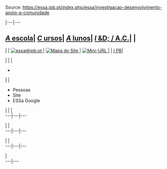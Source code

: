 Source: https://essa.ipb.pt/index.php/essa/investigacao-desenvolvimento-apoio-a-comunidade

|---|---  
  
[_A_ escola](/index.php/essa/a-escola "A escola")| [ _C_ ursos](/index.php/essa/cursos "Cursos")| [ _A_ lunos](/index.php/essa/alunos "Alunos")| [ _I_ &D; / A.C.](/index.php/essa/investigacao-desenvolvimento-apoio-a-comunidade "Investigação & Desenvolvimento / Apoio à Comunidade")| |   
---  
| | [![essa@ipb.pt](/templates/essa-template-id-ac/images/mail.png) ](mailto:essa@ipb.pt?subject=Portal%20ESSa "essa@ipb.pt")| [![Mapa do Site](/templates/essa-template-id-ac/images/mapa.png) ](/index.php/essa-map "Mapa do Site")| [![Mini-URL](/templates/essa-template-id-ac/images/miniurl.png) ](javascript:;
 "Mini-URL")| | [_I_ PB](http://www.ipb.pt "Instituto Politécnico de Bragança")|   
  
  

  

  
  
  
  
  
  
  
  
  
  
  
  
  
  
|   | | 

  *   

| | 

  * Pessoas
  * Site
  * ESSa Google

| | |   
---|---|---  
  
| |   
---|---|---  
  
| |   
---|---|---  
  
  
|  
---|---  
  
